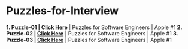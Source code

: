 # Puzzles-for-Interview

 **1. Puzzle-01 | <a href="https://www.youtube.com/shorts/9uOsB39DwGM"> Click Here</a>** | Puzzles for Software Engineers | Apple #1
 **2. Puzzle-02 | <a href="https://www.youtube.com/shorts/9uOsB39DwGM"> Click Here</a>** | Puzzles for Software Engineers | Apple #1
 **3. Puzzle-03 | <a href="https://www.youtube.com/shorts/9uOsB39DwGM"> Click Here</a>** | Puzzles for Software Engineers | Apple #1
